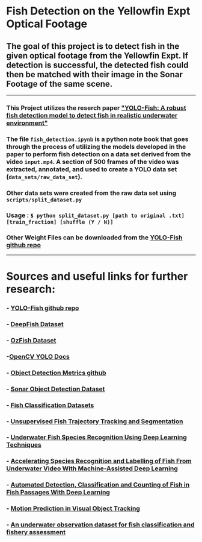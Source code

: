 # Fish Detection on the Yellowfin Expt Optical Footage
## The goal of this project is to detect fish in the given optical footage from the Yellowfin Expt. If detection is successful, the detected fish could then be matched with their image in the Sonar Footage of the same scene. 
***

### This Project utilizes the reserch paper ["YOLO-Fish: A robust fish detection model to detect fish in realistic underwater environment"](https://www.sciencedirect.com/science/article/abs/pii/S1574954122002977)

### The file `fish_detection.ipynb` is a python note book that goes through the process of utilizing the models developed in the paper to perform fish detection on a data set derived from the video `input.mp4`. A section of 500 frames of the video was extracted, annotated, and used to create a YOLO data set (`data_sets/raw_data_set`).

### Other data sets were created from the raw data set using `scripts/split_dataset.py`
### Usage : `$ python split_dataset.py [path to original .txt] [train_fraction] [shuffle (Y / N)]`


### Other Weight Files can be downloaded from the [YOLO-Fish github repo](https://github.com/tamim662/YOLO-Fish)

***

# Sources and useful links for further research:
### - [YOLO-Fish github repo](https://github.com/tamim662/YOLO-Fish)
### - [DeepFish Dataset](https://github.com/alzayats/DeepFish)
### - [OzFish Dataset](https://apps.aims.gov.au/metadata/view/38c829d4-6b6d-44a1-9476-f9b0955ce0b8)
### -[OpenCV YOLO Docs](https://docs.opencv.org/3.4/d6/d0f/group__dnn.html#ga9d118d70a1659af729d01b10233213ee)
### - [Object Detection Metrics github](https://github.com/rafaelpadilla/Object-Detection-Metrics/blob/master/samples/sample_2/README.md)
### - [Sonar Object Detection Dataset](https://www.ncbi.nlm.nih.gov/pmc/articles/PMC6176783/)
### - [Fish Classification Datasets](https://globalwetlandsproject.org/computer-vision-resources-fish-classification-datasets/)
### - [Unsupervised Fish Trajectory Tracking and Segmentation](https://paperswithcode.com/paper/unsupervised-fish-trajectory-tracking-and)
### - [Underwater Fish Species Recognition Using Deep Learning Techniques](https://ieeexplore.ieee.org/abstract/document/8711657)
### - [Accelerating Species Recognition and Labelling of Fish From Underwater Video With Machine-Assisted Deep Learning](https://www.frontiersin.org/articles/10.3389/fmars.2022.944582/full#note10)
### - [Automated Detection, Classification and Counting of Fish in Fish Passages With Deep Learning](https://www.frontiersin.org/articles/10.3389/fmars.2021.823173/full)
### - [Motion Prediction in Visual Object Tracking](https://ras.papercept.net/images/temp/IROS/files/2029.pdf)
### - [An underwater observation dataset for fish classification and fishery assessment](https://www.nature.com/articles/sdata2018190)

